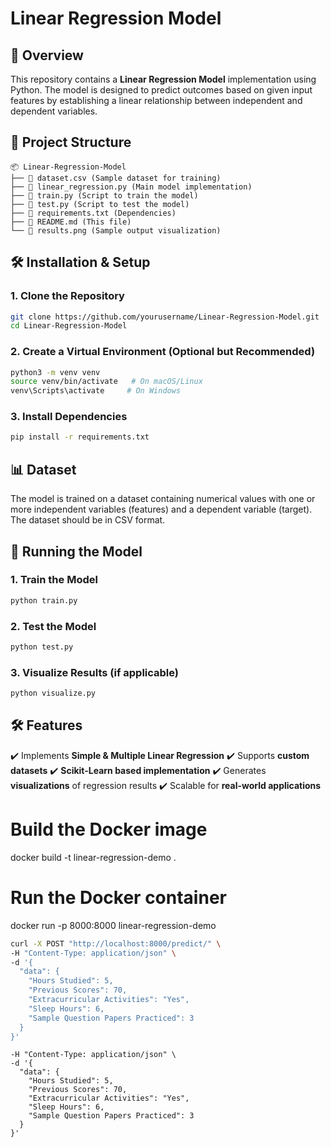 
# **Linear Regression Model**

## **📌 Overview**
This repository contains a **Linear Regression Model** implementation using Python. The model is designed to predict outcomes based on given input features by establishing a linear relationship between independent and dependent variables.

## **📁 Project Structure**
```
📦 Linear-Regression-Model
├── 📄 dataset.csv (Sample dataset for training)
├── 📄 linear_regression.py (Main model implementation)
├── 📄 train.py (Script to train the model)
├── 📄 test.py (Script to test the model)
├── 📄 requirements.txt (Dependencies)
├── 📄 README.md (This file)
└── 📄 results.png (Sample output visualization)
```

## **🛠 Installation & Setup**
### **1. Clone the Repository**
```bash
git clone https://github.com/yourusername/Linear-Regression-Model.git
cd Linear-Regression-Model
```

### **2. Create a Virtual Environment (Optional but Recommended)**
```bash
python3 -m venv venv
source venv/bin/activate   # On macOS/Linux
venv\Scripts\activate     # On Windows
```

### **3. Install Dependencies**
```bash
pip install -r requirements.txt
```

## **📊 Dataset**
The model is trained on a dataset containing numerical values with one or more independent variables (features) and a dependent variable (target). The dataset should be in CSV format.

## **🚀 Running the Model**
### **1. Train the Model**
```bash
python train.py
```

### **2. Test the Model**
```bash
python test.py
```

### **3. Visualize Results (if applicable)**
```bash
python visualize.py
```

## **🛠 Features**
✔️ Implements **Simple & Multiple Linear Regression**
✔️ Supports **custom datasets**
✔️ **Scikit-Learn based implementation**
✔️ Generates **visualizations** of regression results
✔️ Scalable for **real-world applications**





# Build the Docker image
docker build -t linear-regression-demo .

# Run the Docker container
docker run -p 8000:8000 linear-regression-demo


```bash
curl -X POST "http://localhost:8000/predict/" \
-H "Content-Type: application/json" \
-d '{
  "data": {
    "Hours Studied": 5,
    "Previous Scores": 70,
    "Extracurricular Activities": "Yes",
    "Sleep Hours": 6,
    "Sample Question Papers Practiced": 3
  }
}'
```


```curl -X POST "http://localhost:8000/predict/" \
-H "Content-Type: application/json" \
-d '{
  "data": {
    "Hours Studied": 5,
    "Previous Scores": 70,
    "Extracurricular Activities": "Yes",
    "Sleep Hours": 6,
    "Sample Question Papers Practiced": 3
  }
}'
```
